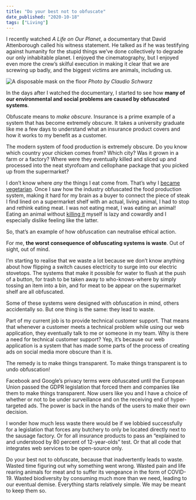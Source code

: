 ```yaml
---
title: "Do your best not to obfuscate"
date_published: "2020-10-18"
tags: ["Living"]
---
```


I recently watched *A Life on Our Planet*, a documentary that David Attenborough called his witness statement. He talked as if he was testifying against humanity for the stupid things we’ve done collectively to degrade our only inhabitable planet. I enjoyed the cinematography, but I enjoyed even more the crew’s skilful execution in making it clear that we are screwing up badly, and the biggest victims are animals, including us.

![A disposable mask on the floor](/images/obfuscation-and-covid19.jpg)
*Photo by Claudio Schwarz*

In the days after I watched the documentary, I started to see how **many of our environmental and social problems are caused by obfuscated systems**.

Obfuscate means to *make obscure*. Insurance is a prime example of a system that has become extremely obscure. It takes a university graduate like me a few days to understand what an insurance product covers and how it works to my benefit as a customer.

The modern system of food production is extremely obscure. Do you know which country your chicken comes from? Which city? Was it grown in a farm or a factory? Where were they eventually killed and sliced up and processed into the neat styrofoam and cellophane package that you picked up from the supermarket?

I don’t know where *any* the things I eat come from. That’s why I [became vegetarian](/2018-06-22-why-im-going-vegetarian/).  Once I saw how the industry obfuscated the food production system, making it hard for my brain as a buyer to connect the piece of steak I find lined on a supermarket shelf with an actual, living animal, I had to stop and rethink eating meat. I was not eating meat, I was eating an animal! Eating an animal without [killing it](/2016-08-03-killing-meat/) myself is lazy and cowardly and I especially dislike feeling like the latter.

So, that’s an example of how obfuscation can neutralise ethical action.

For me, **the worst consequence of obfuscating systems is waste**. Out of sight, out of mind.

I’m starting to realise that we waste a lot because we don’t know anything about how flipping a switch causes electricity to surge into our electric stovetops. The systems that make it possible for water to flush at the push of a button, for trash to be taken away to who-knows-where by simply tossing an item into a bin, and for meat to be appear on the supermarket shelf are all obfuscated.

Some of these systems were designed with obfuscation in mind, others accidentally so. But one thing is the same: they lead to waste.

Part of my current job is to provide technical customer support. That means that whenever a customer meets a technical problem while using our web application, they eventually talk to me or someone in my team. Why is there a need for technical customer support? Yep, it’s because our web application is a system that has made some parts of the process of creating ads on social media more obscure than it is.

The remedy is to make things transparent. To make things transparent is to undo obfuscation!

Facebook and Google’s privacy terms were obfuscated until the European Union passed the GDPR legislation that forced them and companies like them to make things transparent. Now users like you and I have a choice of whether or not to be under surveillance and on the receiving end of hyper-targeted ads. The power is back in the hands of the users to make their own decision.

I wonder how much less waste there would be if we lobbied successfully for a legislation that forces any butchery to only be located directly next to the sausage factory. Or for all insurance products to pass an “explained to and understood by 80 percent of 12-year-olds” test. Or that all code that integrates web services to be open-source only.

Do your best not to obfuscate, because that inadvertently leads to waste. Wasted time figuring out why something went wrong. Wasted pain and life rearing animals for meat and to suffer its vengeance in the form of COVID-19. Wasted biodiversity by consuming much more than we need, leading to our eventual demise. Everything starts relatively simple. We may be meant to keep them so.